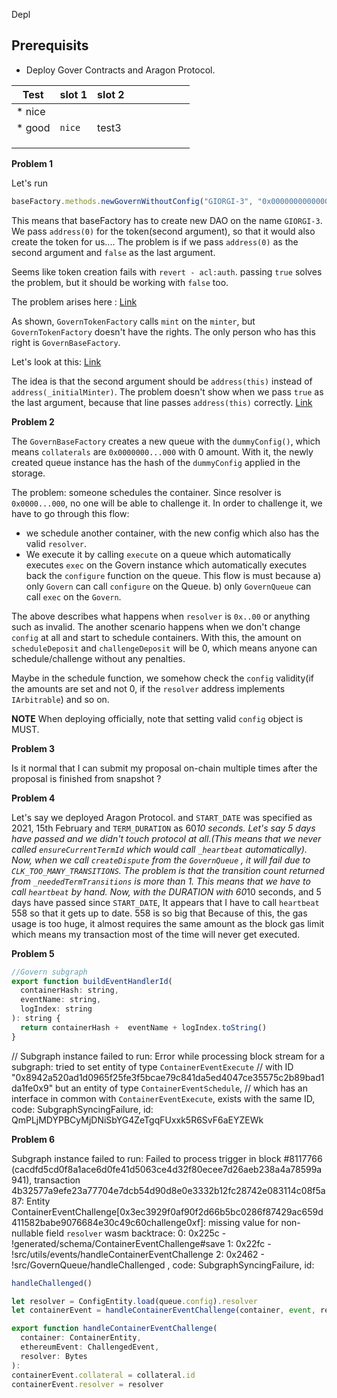 Depl


## Prerequisits

* Deploy Gover Contracts and Aragon Protocol.




| Test            | slot 1 | slot 2 |   |   |   |   |   |   |
|-----------------|--------|--------|---|---|---|---|---|---|
| * nice   
  * good | `nice` | test3  |   |   |   |   |   |   |
|                 |        |        |   |   |   |   |   |   |
|                 |        |        |   |   |   |   |   |   |
|                 |        |        |   |   |   |   |   |   |

















**Problem 1**

Let's run 

```js
baseFactory.methods.newGovernWithoutConfig("GIORGI-3", "0x0000000000000000000000000000000000000000", "GIORGI1", "GIO", false).send({
```
This means that baseFactory has to create new DAO on the name `GIORGI-3`. We pass `address(0)` for the token(second argument), so that it would also create
the token for us.... The problem is if we pass `address(0)` as the second argument and `false` as the last argument.

Seems like token creation fails with `revert - acl:auth`.  passing `true` solves the problem, but it should be working with `false` too. 

The problem arises here : [Link](https://github.com/aragon/govern/blob/5c0293fda66c188b971f96de0666b6309e379c78/packages/govern-token/contracts/GovernTokenFactory.sol#L58)

As shown, `GovernTokenFactory` calls `mint` on the `minter`, but `GovernTokenFactory` doesn't have the rights. The only person who has this right
is `GovernBaseFactory`. 

Let's look at this: [Link](https://github.com/aragon/govern/blob/5c0293fda66c188b971f96de0666b6309e379c78/packages/govern-token/contracts/GovernTokenFactory.sol#L105)

The idea is that the second argument should be `address(this)` instead of `address(_initialMinter)`. The problem doesn't show when we pass `true` as the last
argument, because that line passes `address(this)` correctly. [Link](https://github.com/aragon/govern/blob/5c0293fda66c188b971f96de0666b6309e379c78/packages/govern-token/contracts/GovernTokenFactory.sol#L52)


**Problem 2**

The `GovernBaseFactory` creates a new queue with the `dummyConfig()`, which means `collaterals` are `0x0000000...000` with 0 amount. With it, the newly created
queue instance has the hash of the `dummyConfig` applied in the storage. 

The problem: someone schedules the container. Since resolver is `0x0000...000`,  no one will be able to challenge it. In order to challenge it, we have to
go through this flow: 

   * we schedule another container, with the new config which also has the valid `resolver`.
   * We execute it by calling `execute` on a queue which automatically executes `exec` on the Govern instance which automatically executes back the `configure` function on the queue. This flow is must because a) only `Govern` can call `configure` on the Queue. b) only `GovernQueue` can call `exec` on the `Govern`.

The above describes what happens when `resolver` is `0x..00` or anything such as invalid. The another scenario happens when we don't change `config` at all
and start to schedule containers. With this, the amount on `scheduleDeposit` and `challengeDeposit` will be 0, which means anyone can schedule/challenge
without any penalties.


Maybe in the schedule function, we somehow check the `config` validity(if the amounts are set and not 0,  if the `resolver` address implements `IArbitrable`) 
and so on.

**NOTE** When deploying officially, note that setting valid `config` object is MUST.


**Problem 3**

Is it normal that I can submit my proposal on-chain multiple times after the proposal is finished from snapshot ?

**Problem 4** 

Let's say we deployed Aragon Protocol. and `START_DATE` was specified as 2021, 15th February and `TERM_DURATION` as 60*10 seconds. Let's say 5 days have passed and we didn't touch protocol at all.(This means that we never called `ensureCurrentTermId` which would call `_heartbeat` automatically). Now, when we call `createDispute` from the `GovernQueue` , it will fail due to `CLK_TOO_MANY_TRANSITIONS`. The problem is that the transition count returned from `_neededTermTransitions` is more than 1. This means that we have to call `heartbeat` by hand. Now, with the DURATION with 60*10 seconds, and 5 days have passed since `START_DATE`,  It appears that I have to call `heartbeat` 558 so that it gets up to date. 558 is so big that Because of this, the gas usage is too huge, it almost requires the same amount as the block gas limit which means my transaction most of the time will never get executed.


**Problem 5**

```js
//Govern subgraph
export function buildEventHandlerId(
  containerHash: string,
  eventName: string,
  logIndex: string
): string {
  return containerHash +  eventName + logIndex.toString()
}
```


// Subgraph instance failed to run: Error while processing block stream for a subgraph: tried to set entity of type `ContainerEventExecute` 
// with ID "0x8942a520ad1d0965f25fe3f5bcae79c841da5ed4047ce35575c2b89bad1da1fe0x9" but an entity of type `ContainerEventSchedule`, 
// which has an interface in common with `ContainerEventExecute`, exists with the same ID, code: SubgraphSyncingFailure, id: QmPLjMDYPBCyMjDNiSbYG4ZeTgqFUxxk5R6SvF6aEYZEWk


**Problem 6**

Subgraph instance failed to run: Failed to process trigger in block #8117766 (cacdfd5cd0f8a1ace6d0fe41d5063ce4d32f80ecee7d26aeb238a4a78599a941), transaction 4b32577a9efe23a77704e7dcb54d90d8e0e3332b12fc28742e083114c08f5a87: Entity ContainerEventChallenge[0x3ec3929f0af90f2d66b5bc0286f87429ac659d411582babe9076684e30c49c60challenge0xf]: missing value for non-nullable field `resolver` wasm backtrace: 0: 0x225c - <unknown>!generated/schema/ContainerEventChallenge#save 1: 0x22fc - <unknown>!src/utils/events/handleContainerEventChallenge 2: 0x2462 - <unknown>!src/GovernQueue/handleChallenged , code: SubgraphSyncingFailure, id:
  
```js
handleChallenged() 

let resolver = ConfigEntity.load(queue.config).resolver
let containerEvent = handleContainerEventChallenge(container, event, resolver)

export function handleContainerEventChallenge(
  container: ContainerEntity,
  ethereumEvent: ChallengedEvent,
  resolver: Bytes
):
containerEvent.collateral = collateral.id
containerEvent.resolver = resolver
```

